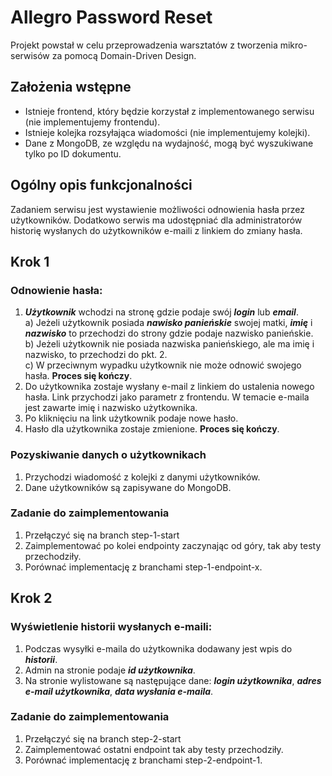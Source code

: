 # Allegro Password Reset
Projekt powstał w celu przeprowadzenia warsztatów z tworzenia mikro-serwisów za pomocą Domain-Driven Design.

## Założenia wstępne
 - Istnieje frontend, który będzie korzystał z implementowanego serwisu (nie implementujemy frontendu).
 - Istnieje kolejka rozsyłająca wiadomości (nie implementujemy kolejki).
 - Dane z MongoDB, ze względu na wydajność, mogą być wyszukiwane tylko po ID dokumentu.
 
## Ogólny opis funkcjonalności
Zadaniem serwisu jest wystawienie możliwości odnowienia hasła przez użytkowników.
Dodatkowo serwis ma udostępniać dla administratorów historię wysłanych do użytkowników e-maili z linkiem do zmiany hasła.

## Krok 1
### Odnowienie hasła:
1. **_Użytkownik_** wchodzi na stronę gdzie podaje swój **_login_** lub **_email_**.  
    a) Jeżeli użytkownik posiada **_nawisko panieńskie_** swojej matki, **_imię_** i **_nazwisko_** to przechodzi do strony gdzie podaje nazwisko panieńskie.  
    b) Jeżeli użytkownik nie posiada nazwiska panieńskiego, ale ma imię i nazwisko, to przechodzi do pkt. 2.  
    c) W przeciwnym wypadku użytkownik nie może odnowić swojego hasła. **Proces się kończy**.
2. Do użytkownika zostaje wysłany e-mail z linkiem do ustalenia nowego hasła.
Link przychodzi jako parametr z frontendu.
W temacie e-maila jest zawarte imię i nazwisko użytkownika.
3. Po kliknięciu na link użytkownik podaje nowe hasło.
4. Hasło dla użytkownika zostaje zmienione. **Proces się kończy**.

### Pozyskiwanie danych o użytkownikach
1. Przychodzi wiadomość z kolejki z danymi użytkowników.
2. Dane użytkowników są zapisywane do MongoDB.

### Zadanie do zaimplementowania
1. Przełączyć się na branch step-1-start
2. Zaimplementować po kolei endpointy zaczynając od góry, tak aby testy przechodziły.
3. Porównać implementację z branchami step-1-endpoint-x.

## Krok 2
### Wyświetlenie historii wysłanych e-maili:
1. Podczas wysyłki e-maila do użytkownika dodawany jest wpis do **_historii_**.
2. Admin na stronie podaje **_id użytkownika_**.
3. Na stronie wylistowane są następujące dane: **_login użytkownika_**, **_adres e-mail użytkownika_**, **_data wysłania e-maila_**.

### Zadanie do zaimplementowania
1. Przełączyć się na branch step-2-start
2. Zaimplementować ostatni endpoint tak aby testy przechodziły.
3. Porównać implementację z branchami step-2-endpoint-1.
